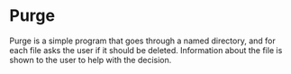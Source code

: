 # Purge

Purge is a simple program that goes through a named directory, and for each file asks the user if it should be deleted. Information about the file is shown to the user to help with the decision.